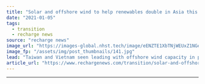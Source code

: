```yaml
---
title: "Solar and offshore wind to help renewables double in Asia this decade -  Fitch Solutions"
date: "2021-01-05"
tags: 
  - transition
  - recharge news
source: "recharge news"
image_url: "https://images-global.nhst.tech/image/eENZTE1XbTNjWEUxZ1NGeDJCQlB0bERyaEdPcnprZFhnN2Z0eDE0ZDFLTT0=/nhst/binary/2a9fa5fa8820186e9c184328584e9f0c"
image_fp: "/assets/img/post_thumbnails/141.jpg"
lead: "Taiwan and Vietnam seen leading with offshore wind capacity in project pipelines, the analyst said"
article_url: "https://www.rechargenews.com/transition/solar-and-offshore-wind-to-help-renewables-double-in-asia-this-decade-fitch-solutions/2-1-938872"
---
```


---

